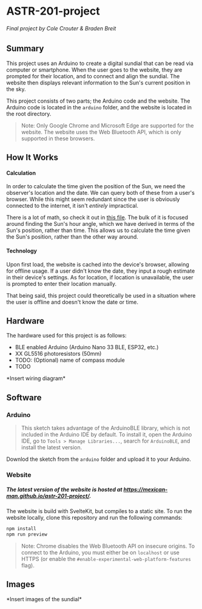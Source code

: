 # ASTR-201-project
###### Final project by Cole Crouter & Braden Breit

## Summary

This project uses an Arduino to create a digital sundial that can be read via computer or smartphone. When the user goes to the website, they are prompted for their location, and to connect and align the sundial. The website then displays relevant information to the Sun's current position in the sky.

This project consists of two parts; the Arduino code and the website. The Arduino code is located in the `arduino` folder, and the website is located in the root directory.

> Note: Only Google Chrome and Microsoft Edge are supported for the website. The website uses the Web Bluetooth API, which is only supported in these browsers.

## How It Works

#### Calculation

In order to calculate the time given the position of the Sun, we need the observer's location and the date. We can query both of these from a user's browser. While this might seem redundant since the user is obviously connected to the internet, it isn't *entirely* impractical.

There is a lot of math, so check it out in [this file](/src/lib/SunMath.ts). The bulk of it is focused around finding the Sun's hour angle, which we have derived in terms of the Sun's position, rather than time. This allows us to calculate the time given the Sun's position, rather than the other way around.

#### Technology

Upon first load, the website is cached into the device's browser, allowing for offline usage. If a user didn't know the date, they input a rough estimate in their device's settings. As for location, if location is unavailable, the user is prompted to enter their location manually.

That being said, this project could theoretically be used in a situation where the user is offline and doesn't know the date or time.

## Hardware

The hardware used for this project is as follows:

- BLE enabled Arduino (Arduino Nano 33 BLE, ESP32, etc.)
- XX GL5516 photoresistors (50mm)
- TODO: (Optional) name of compass module
- TODO

\*Insert wiring diagram\*

## Software

### Arduino

> This sketch takes advantage of the ArduinoBLE library, which is not included in the Arduino IDE by default. To install it, open the Arduino IDE, go to `Tools > Manage Libraries...`, search for `ArduinoBLE`, and install the latest version.

Downlod the sketch from the `arduino` folder and upload it to your Arduino.

### Website

##### The latest version of the website is hosted at https://mexican-man.github.io/astr-201-project/.

The website is build with SvelteKit, but compiles to a static site. To run the website locally, clone this repository and run the following commands:

```bash
npm install
npm run preview
```

> Note: Chrome disables the Web Bluetooth API on insecure origins. To connect to the Arduino, you must either be on `localhost` or use HTTPS (or enable the `#enable-experimental-web-platform-features` flag).

## Images

\*Insert images of the sundial\*